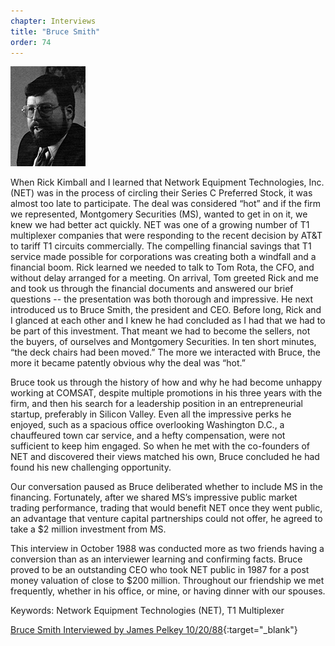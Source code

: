 ```yaml
---
chapter: Interviews
title: "Bruce Smith"
order: 74
---
```


![Bruce Smith](/assets/img/bruce-smith.jpg)

When Rick Kimball and I learned that Network Equipment Technologies, Inc. (NET) was in the process of circling their Series C Preferred Stock, it was almost too late to participate. The deal was considered “hot” and if the firm we represented, Montgomery Securities (MS), wanted to get in on it, we knew we had better act quickly. NET was one of a growing number of T1 multiplexer companies that were responding to the recent decision by AT&T to tariff T1 circuits commercially. The compelling financial savings that T1 service made possible for corporations was creating both a windfall and a financial boom. Rick learned we needed to talk to Tom Rota, the CFO, and without delay arranged for a meeting. On arrival, Tom greeted Rick and me and took us through the financial documents and answered our brief questions -- the presentation was both thorough and impressive. He next introduced us to Bruce Smith, the president and CEO. Before long, Rick and I glanced at each other and I knew he had concluded as I had that we had to be part of this investment. That meant we had to become the sellers, not the buyers, of ourselves and Montgomery Securities. In ten short minutes, “the deck chairs had been moved.” The more we interacted with Bruce, the more it became patently obvious why the deal was “hot.”

Bruce took us through the history of how and why he had become unhappy working at COMSAT, despite multiple promotions in his three years with the firm, and then his search for a leadership position in an entrepreneurial startup, preferably in Silicon Valley. Even all the impressive perks he enjoyed, such as a spacious office overlooking Washington D.C., a chauffeured town car service, and a hefty compensation, were not sufficient to keep him engaged. So when he met with the co-founders of NET and discovered their views matched his own, Bruce concluded he had found his new challenging opportunity.

Our conversation paused as Bruce deliberated whether to include MS in the financing. Fortunately, after we shared MS’s impressive public market trading performance, trading that would benefit NET once they went public, an advantage that venture capital partnerships could not offer, he agreed to take a $2 million investment from MS.

This interview in October 1988 was conducted more as two friends having a conversion than as an interviewer learning and confirming facts. Bruce proved to be an outstanding CEO who took NET public in 1987 for a post money valuation of close to $200 million. Throughout our friendship we met frequently, whether in his office, or mine, or having dinner with our spouses.

Keywords: Network Equipment Technologies (NET), T1 Multiplexer

[Bruce Smith Interviewed by James Pelkey 10/20/88](https://archive.computerhistory.org/resources/access/text/2020/03/102792032-05-01-acc.pdf){:target="_blank"}
